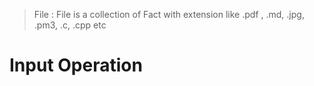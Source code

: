 
> File : File is a collection of Fact with extension like .pdf , .md, .jpg, .pm3, .c, .cpp etc

# Input Operation 
